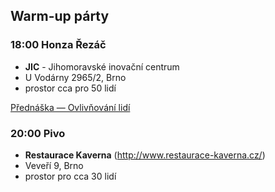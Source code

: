Warm-up párty
-------------

### 18:00 Honza Řezáč
 - **JIC** - Jihomoravské inovační centrum
 - U Vodárny 2965/2, Brno
 - prostor cca pro 50 lidí

[Přednáška — Ovlivňování lidí](http://www.barcampbrno.cz/prednaska/0d4bdec9/)

### 20:00 Pivo
 - **Restaurace Kaverna** (<http://www.restaurace-kaverna.cz/>)
 - Veveří 9, Brno
 - prostor pro cca 30 lidí
